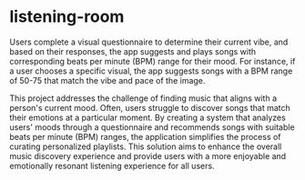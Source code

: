 # listening-room

Users complete a visual questionnaire to determine their current vibe, and based on their responses, the app suggests and plays songs with corresponding beats per minute (BPM) range for their mood. For instance, if a user chooses a specific visual, the app suggests songs with a BPM range of 50-75 that match the vibe and pace of the image.

This project addresses the challenge of finding music that aligns with a person's current mood. Often, users struggle to discover songs that match their emotions at a particular moment. By creating a system that analyzes users' moods through a questionnaire and recommends songs with suitable beats per minute (BPM) ranges, the application simplifies the process of curating personalized playlists. This solution aims to enhance the overall music discovery experience and provide users with a more enjoyable and emotionally resonant listening experience for all users. 
